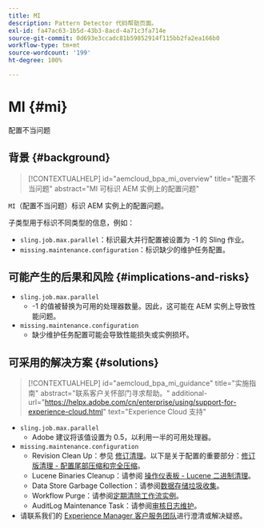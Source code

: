```yaml
---
title: MI
description: Pattern Detector 代码帮助页面。
exl-id: fa47ac63-1b5d-43b3-8acd-4a71c3fa714e
source-git-commit: 0d693e3ccadc81b59852914f115bb2fa2ea166b0
workflow-type: tm+mt
source-wordcount: '199'
ht-degree: 100%

---
```


# MI {#mi}

配置不当问题

## 背景 {#background}

>[!CONTEXTUALHELP]
>id="aemcloud_bpa_mi_overview"
>title="配置不当问题"
>abstract="MI 可标识 AEM 实例上的配置问题"

`MI`（配置不当问题）标识 AEM 实例上的配置问题。

子类型用于标识不同类型的信息，例如：

* `sling.job.max.parallel`：标识最大并行配置被设置为 -1 的 Sling 作业。
* `missing.maintenance.configuration`：标识缺少的维护任务配置。

## 可能产生的后果和风险 {#implications-and-risks}

* `sling.job.max.parallel`
   * -1 的值被替换为可用的处理器数量。因此，这可能在 AEM 实例上导致性能问题。
* `missing.maintenance.configuration`
   * 缺少维护任务配置可能会导致性能损失或实例损坏。

## 可采用的解决方案 {#solutions}

>[!CONTEXTUALHELP]
>id="aemcloud_bpa_mi_guidance"
>title="实施指南"
>abstract="联系客户关怀部门寻求帮助。"
>additional-url="https://helpx.adobe.com/cn/enterprise/using/support-for-experience-cloud.html" text="Experience Cloud 支持"

* `sling.job.max.parallel`
   * Adobe 建议将该值设置为 0.5，以利用一半的可用处理器。
* `missing.maintenance.configuration`
   * Revision Clean Up：参见 [修订清理](https://experienceleague.adobe.com/zh-hans/docs/experience-manager-65/content/implementing/deploying/deploying/revision-cleanup)。以下是关于配置的重要部分：[修订版清理 - 配置尾部压缩和完全压缩](https://experienceleague.adobe.com/zh-hans/docs/experience-manager-65/content/implementing/deploying/deploying/revision-cleanup)。
   * Lucene Binaries Cleanup：请参阅 [操作仪表板 - Lucene 二进制清理](https://experienceleague.adobe.com/zh-hans/docs/experience-manager-65/content/sites/administering/operations/operations-dashboard#lucene-binaries-cleanup)。
   * Data Store Garbage Collection：请参阅[数据存储垃圾收集](https://experienceleague.adobe.com/zh-hans/docs/experience-manager-65/content/sites/administering/operations/data-store-garbage-collection)。
   * Workflow Purge：请参阅[定期清除工作流实例](https://experienceleague.adobe.com/zh-hans/docs/experience-manager-65/content/sites/administering/operations/workflows-administering#regular-purging-of-workflow-instances)。
   * AuditLog Maintenance Task：请参阅[审核日志维护](https://experienceleague.adobe.com/zh-hans/docs/experience-manager-65/content/sites/administering/operations/operations-audit-log)。
* 请联系我们的 [Experience Manager 客户服务团队](https://helpx.adobe.com/cn/enterprise/using/support-for-experience-cloud.html)进行澄清或解决疑惑。
